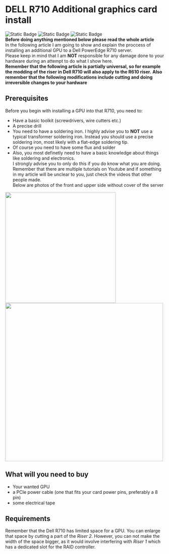 # DELL R710 Additional graphics card install</br>
<img alt="Static Badge" src="https://img.shields.io/badge/Dell%20PowerEdge-R710-%23ff29c2">  <img alt="Static Badge" src="https://img.shields.io/badge/Additional_GPU_install-blue">  <img alt="Static Badge" src="https://img.shields.io/badge/Modyfying-8A2Be0">  </br>
__Before doing anything mentioned below please read the whole article__</br>
In the following article I am going to show and explain the proccess of installing an additional GPU to a Dell PowerEdge R710 server.</br>
Please keep in mind that I am __NOT__ responsible for any damage done to your hardware during an attempt to do what I show here.</br>
__Remember that the following article is partially universal, so for example the modding of the riser in Dell R710 will also apply to the R610 riser.__
__Also remember that the following modifications include cutting and doing irreversible changes to your hardware__
## Prerequisites
Before you begin with installing a GPU into that R710, you need to:
- Have a basic toolkit (screwdrivers, wire cutters etc.)
- A precise drill
- You need to have a soldering iron. I highly advise you to __NOT__ use a typical transformer soldering iron. Instead you should use a precise soldering iron, most likely with a flat-edge soldering tip.
- Of course you need to have some flux and solder
- Also, you most definetly need to have a basic knowledge about things like soldering and electronics.</br>
I strongly advise you to only do this if you do know what you are doing. Remember that there are multiple tutorials on Youtube and if something in my article will be unclear to you, just check the videos that other people made.</br>
Below are photos of the front and upper side without cover of the server</br>
<img src="https://github.com/user-attachments/assets/64c85fcd-e2b9-4e1d-92a6-c72aeaed66a8" width=350>
<img src="https://github.com/user-attachments/assets/71c0effe-bd11-450c-a73c-a1e9a4e16cd3" width=500></br>

## What will you need to buy
- Your wanted GPU
- a PCIe power cable (one that fits your card power pins, preferably a 8 pin)
- some electrical tape</br>

## Requirements
Remember that the Dell R710 has limited space for a GPU. You can enlarge that space by cutting a part of the <i>Riser 2</i>. However, you can not make the width of the space bigger, as it would involve interfering with <i>Riser 1</i> which has a dedicated slot for the RAID controller.
